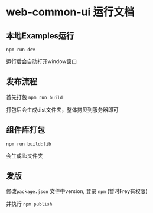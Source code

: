 # web-common-ui 运行文档

## 本地Examples运行

`npm run dev`

运行后会自动打开window窗口

## 发布流程

首先打包 `npm run build`

打包后会生成dist文件夹，整体拷贝到服务器即可


## 组件库打包

`npm run build:lib`

会生成lib文件夹

## 发版

修改`package.json` 文件中version, 登录 `npm` (暂时Frey有权限)

并执行 `npm publish`